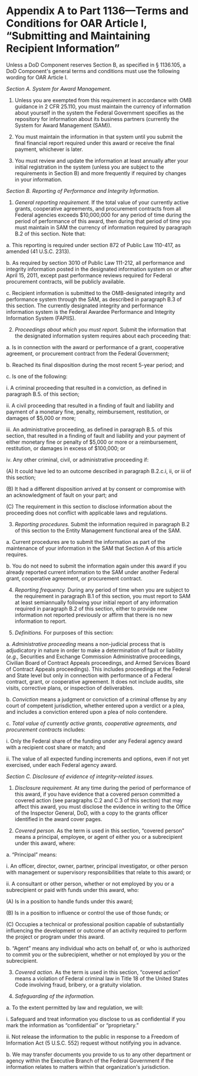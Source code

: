 # Appendix A to Part 1136—Terms and Conditions for OAR Article I, “Submitting and Maintaining Recipient Information”


Unless a DoD Component reserves Section B, as specified in § 1136.105, a DoD Component's general terms and conditions must use the following wording for OAR Article I.


*Section A. System for Award Management.*

1. Unless you are exempted from this requirement in accordance with OMB guidance in 2 CFR 25.110, you must maintain the currency of information about yourself in the system the Federal Government specifies as the repository for information about its business partners (currently the System for Award Management (SAM)).


2. You must maintain the information in that system until you submit the final financial report required under this award or receive the final payment, whichever is later.


3. You must review and update the information at least annually after your initial registration in the system (unless you are subject to the requirements in Section B) and more frequently if required by changes in your information.


*Section B. Reporting of Performance and Integrity Information.*

1. *General reporting requirement.* If the total value of your currently active grants, cooperative agreements, and procurement contracts from all Federal agencies exceeds $10,000,000 for any period of time during the period of performance of this award, then during that period of time you must maintain in SAM the currency of information required by paragraph B.2 of this section. Note that:


a. This reporting is required under section 872 of Public Law 110-417, as amended (41 U.S.C. 2313).


b. As required by section 3010 of Public Law 111-212, all performance and integrity information posted in the designated information system on or after April 15, 2011, except past performance reviews required for Federal procurement contracts, will be publicly available.


c. Recipient information is submitted to the OMB-designated integrity and performance system through the SAM, as described in paragraph B.3 of this section. The currently designated integrity and performance information system is the Federal Awardee Performance and Integrity Information System (FAPIIS).


2. *Proceedings about which you must report.* Submit the information that the designated information system requires about each proceeding that:


a. Is in connection with the award or performance of a grant, cooperative agreement, or procurement contract from the Federal Government;


b. Reached its final disposition during the most recent 5-year period; and


c. Is one of the following:


i. A criminal proceeding that resulted in a conviction, as defined in paragraph B.5. of this section;


ii. A civil proceeding that resulted in a finding of fault and liability and payment of a monetary fine, penalty, reimbursement, restitution, or damages of $5,000 or more;


iii. An administrative proceeding, as defined in paragraph B.5. of this section, that resulted in a finding of fault and liability and your payment of either monetary fine or penalty of $5,000 or more or a reimbursement, restitution, or damages in excess of $100,000; or


iv. Any other criminal, civil, or administrative proceeding if:


(A) It could have led to an outcome described in paragraph B.2.c.i, ii, or iii of this section;


(B) It had a different disposition arrived at by consent or compromise with an acknowledgment of fault on your part; and


(C) The requirement in this section to disclose information about the proceeding does not conflict with applicable laws and regulations.


3. *Reporting procedures.* Submit the information required in paragraph B.2 of this section to the Entity Management functional area of the SAM.


a. Current procedures are to submit the information as part of the maintenance of your information in the SAM that Section A of this article requires.


b. You do not need to submit the information again under this award if you already reported current information to the SAM under another Federal grant, cooperative agreement, or procurement contract.


4. *Reporting frequency.* During any period of time when you are subject to the requirement in paragraph B.1 of this section, you must report to SAM at least semiannually following your initial report of any information required in paragraph B.2 of this section, either to provide new information not reported previously or affirm that there is no new information to report.


5. *Definitions.* For purposes of this section:


a. *Administrative proceeding* means a non-judicial process that is adjudicatory in nature in order to make a determination of fault or liability (*e.g.,* Securities and Exchange Commission Administrative proceedings, Civilian Board of Contract Appeals proceedings, and Armed Services Board of Contract Appeals proceedings). This includes proceedings at the Federal and State level but only in connection with performance of a Federal contract, grant, or cooperative agreement. It does not include audits, site visits, corrective plans, or inspection of deliverables.


b. *Conviction* means a judgment or conviction of a criminal offense by any court of competent jurisdiction, whether entered upon a verdict or a plea, and includes a conviction entered upon a plea of nolo contendere.


c. *Total value of currently active grants, cooperative agreements, and procurement contracts* includes:


i. Only the Federal share of the funding under any Federal agency award with a recipient cost share or match; and


ii. The value of all expected funding increments and options, even if not yet exercised, under each Federal agency award.


*Section C. Disclosure of evidence of integrity-related issues.*

1. *Disclosure requirement.* At any time during the period of performance of this award, if you have evidence that a covered person committed a covered action (see paragraphs C.2 and C.3 of this section) that may affect this award, you must disclose the evidence in writing to the Office of the Inspector General, DoD, with a copy to the grants officer identified in the award cover pages.


2. *Covered person.* As the term is used in this section, “covered person” means a principal, employee, or agent of either you or a subrecipient under this award, where:


a. “Principal” means:


i. An officer, director, owner, partner, principal investigator, or other person with management or supervisory responsibilities that relate to this award; or


ii. A consultant or other person, whether or not employed by you or a subrecipient or paid with funds under this award, who:


(A) Is in a position to handle funds under this award;


(B) Is in a position to influence or control the use of those funds; or


(C) Occupies a technical or professional position capable of substantially influencing the development or outcome of an activity required to perform the project or program under this award.


b. “Agent” means any individual who acts on behalf of, or who is authorized to commit you or the subrecipient, whether or not employed by you or the subrecipient.


3. *Covered action.* As the term is used in this section, “covered action” means a violation of Federal criminal law in Title 18 of the United States Code involving fraud, bribery, or a gratuity violation.


4. *Safeguarding of the information.*

a. To the extent permitted by law and regulation, we will:


i. Safeguard and treat information you disclose to us as confidential if you mark the information as “confidential” or “proprietary.”


ii. Not release the information to the public in response to a Freedom of Information Act (5 U.S.C. 552) request without notifying you in advance.


b. We may transfer documents you provide to us to any other department or agency within the Executive Branch of the Federal Government if the information relates to matters within that organization's jurisdiction.




